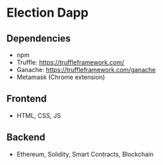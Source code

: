 # Election Dapp
## Dependencies
* npm
* Truffle: https://truffleframework.com/
* Ganache: https://truffleframework.com/ganache
* Metamask (Chrome extension)

## Frontend
* HTML, CSS, JS

## Backend
* Ethereum, Solidity, Smart Contracts, Blockchain
